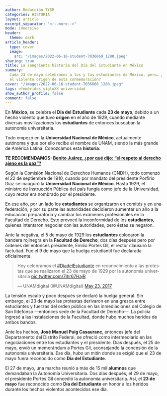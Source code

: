 ```yaml
---
author: Redacción TYSM
categories: HISTORIA
layout: article
excerpt_separator: "<!--more-->"
mode: immersive
header:
  theme: dark
article_header:
  type: cover
  image:
    src: "/images/2022-06-16-student-7036660_1280.jpeg"
sharing: true
title: La sangrienta historia del Día del Estudiante en México
summary:
  Cada 23 de mayo celebramos a los y las estudiantes de México, pero… ¿conoces
  el violento origen de esta conmemoración?
cover: "/images/2022-06-16-student-7036660_1280.jpeg"
tags: efemérides sigloXX universidad
show_author_profile: false
comment: false
---
```


En **México**, se celebra el **Día del Estudiante** cada **23 de mayo**, debido a un hecho violento que tuvo **origen** en el año de 1929, cuando mediante diversas movilizaciones los **estudiantes** de entonces buscaban la autonomía universitaria.

Todo empezó en la **Universidad Nacional de México**, actualmente autónoma y que por ello recibe el nombre de UNAM, siendo la más grande de América Latina. Conozcamos esta **historia**:

**TE RECOMENDAMOS:** [**Benito Juárez, ¿por qué dijo: “el respeto al derecho ajeno es la paz”?**](https://blog.tonoysumariachi.com/historia/2022/12/01/benito-juarez-por-que-dijo-el-respeto-al-derecho-ajeno-es-la-paz.html)

Según la Comisión Nacional de Derechos Humanos (CNDH), todo comenzó el 22 de septiembre de 1910, cuando por mandato del presidente Porfirio Díaz se inauguró la **Universidad Nacional de México**. Hasta 1929, el ministro de Instrucción Pública del país fungía como jefe de la Universidad, cuyo rector era nombrado por el presidente.

En ese año, por un lado los **estudiantes** se organizaron en comités y en una federación, y por su parte las autoridades decidieron aumentar un año a la educación preparatoria y cambiar los exámenes profesionales en la Facultad de Derecho. Esto provocó la inconformidad de los **estudiantes**, quienes intentaron negociar con las autoridades, pero éstas se negaron.

Ante la negativa, el 5 de mayo de 1929 los **estudiantes** colocaron la bandera rojinegra en la **Facultad de Derecho**; dos días después pero por órdenes del entonces presidente, Emilio Portes Gil, el rector clausuró la factultad. Fue el 9 de mayo que la huelga estudiantil fue declarada oficialmente.

<blockquote class="twitter-tweet"><p lang="es" dir="ltr">Hoy celebramos el <a href="https://twitter.com/hashtag/D%C3%ADadelEstudiante?src=hash&ref_src=twsrc%5Etfw">#DíadelEstudiante</a> en reconocimiento a las protestas que se realizaron el 23 de mayo de 1929 por la autonomía universitaria <a href="https://t.co/7ihr67HajR">pic.twitter.com/7ihr67HajR</a></p>— UNAMdigital (@UNAMdigital) <a href="https://twitter.com/UNAMdigital/status/867033450041266176?ref_src=twsrc%5Etfw">May 23, 2017</a></blockquote> <script async src="https://platform.twitter.com/widgets.js" charset="utf-8"></script>

La tensión escaló y poco después se declaró la huelga general. Sin embargo, el 23 de mayo las protestas derivaron en una gresca entre estudiantes y fuerzas del orden público en las inmediaciones del Colegio de San Ildefonso —entonces sede de la Facultad de Derecho—. La policía ingresó a las instalaciones de la Facultad, donde hubo muchos heridos de ambos bandos.

Ante los hechos, **José Manuel Puig Casauranc**, entonces jefe del Departamento del Distrito Federal, se ofreció como intermediario en las negociaciones entre los estudiantes y el presidente. Días después, el 25 de mayo, envió un memorándum a Portes Gil, aconsejando la concesión de la autonomía universitaria. Ese día, hubo un mitín donde se exigió que el 23 de mayo fuera reconocido como **Día del Estudiante**.

El 27 de mayo, una marcha reunió a más de 15 mil **alumnos** que demandaban la Autonomía Universitaria. Dos días después, el 29 de mayo, el presidente Portes Gil concedió la autonomía universitaria. Así, el **23 de mayo** fue reconocido como **Día del Estudiante** en honor a los heridos durante los hechos violentos acontecidos ese día.
